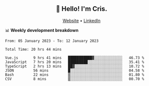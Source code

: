 
<h2 align="center">👋 Hello! I'm Cris.</h2>
<p align="center">
  <a href="https://www.criscunas.dev">Website</a> •
  <a href="https://www.linkedin.com/in/cristophercunas/">LinkedIn</a> 
</p>


📊 **Weekly development breakdown**
<!--START_SECTION:waka-->

```text
From: 05 January 2023 - To: 12 January 2023

Total Time: 20 hrs 44 mins

Vue.js       9 hrs 41 mins   ███████████▓░░░░░░░░░░░░░   46.73 %
JavaScript   7 hrs 20 mins   █████████░░░░░░░░░░░░░░░░   35.41 %
TypeScript   2 hrs 13 mins   ██▓░░░░░░░░░░░░░░░░░░░░░░   10.72 %
JSON         56 mins         █░░░░░░░░░░░░░░░░░░░░░░░░   04.58 %
Bash         22 mins         ▒░░░░░░░░░░░░░░░░░░░░░░░░   01.80 %
CSV          8 mins          ▒░░░░░░░░░░░░░░░░░░░░░░░░   00.70 %
```

<!--END_SECTION:waka-->
